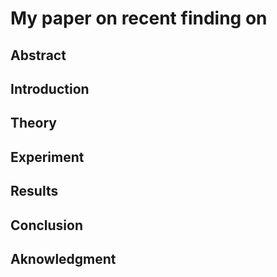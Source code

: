 # My paper on recent finding on 
## Abstract
## Introduction
## Theory
## Experiment
## Results
## Conclusion
## Aknowledgment
